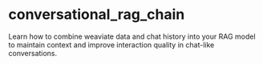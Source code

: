 # conversational_rag_chain
Learn how to combine weaviate data and chat history into your RAG model to maintain context and improve interaction quality in chat-like conversations.
